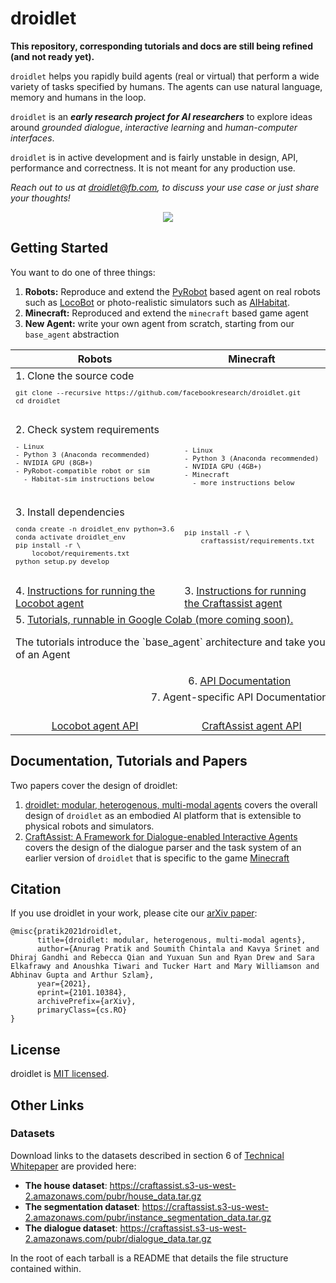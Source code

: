 # droidlet

**This repository, corresponding tutorials and docs are still being refined (and not ready yet).**

`droidlet` helps you rapidly build agents (real or virtual) that perform a wide variety of tasks specified by humans. The agents can use natural language, memory and humans in the loop.

`droidlet` is an ***early research project for AI researchers*** to explore ideas around *grounded dialogue*, *interactive learning* and *human-computer interfaces*.

`droidlet` is in active development and is fairly unstable in design, API, performance and correctness. It is not meant for any production use.

*Reach out to us at droidlet@fb.com, to discuss your use case or just share your thoughts!*

<p align="center">
   <img src="https://locobot-bucket.s3-us-west-2.amazonaws.com/documentation/droidlet.gif" />
</p>

## Getting Started

You want to do one of three things:

1. **Robots:** Reproduce and extend the [PyRobot](https://pyrobot.org) based agent on real robots such as [LocoBot](http://www.locobot.org/) or photo-realistic simulators such as [AIHabitat](https://aihabitat.org/).
2. **Minecraft:** Reproduced and extend the `minecraft` based game agent
3. **New Agent:** write your own agent from scratch, starting from our `base_agent` abstraction


<p align="center">
  <table align="center">
    <thead><th>Robots</th>
        <th>Minecraft</th>
        <th>New Agent</th>
    </thead>
    <tr valign="top">
        <td colspan="3"  align="left">
          1. Clone the source code
            <sub><pre lang="bash">
git clone --recursive https://github.com/facebookresearch/droidlet.git
cd droidlet
            </pre></sub>
        </td>    
    </tr>
    <tr valign="top">        
        <td> 2. Check system requirements
        <sub><pre lang="bash">
- Linux
- Python 3 (Anaconda recommended)
- NVIDIA GPU (8GB+)
- PyRobot-compatible robot or sim
  - Habitat-sim instructions below
        </pre></sub></td>
        <td><sub><pre lang="bash">
        <br/>
- Linux
- Python 3 (Anaconda recommended)
- NVIDIA GPU (4GB+)
- Minecraft
  - more instructions below
        </pre></sub></td>
        <td><sub><pre lang="bash">
        <br/>
- Linux
- Python 3 (Anaconda recommended)
        </pre></sub></td>
    </tr>
    <tr valign="top">        
        <td> 3. Install dependencies
        <sub><pre lang="bash">
conda create -n droidlet_env python=3.6
conda activate droidlet_env
pip install -r \
    locobot/requirements.txt
python setup.py develop
        </pre></sub></td>
        <td><sub><pre lang="bash">
        <br/>
pip install -r \
    craftassist/requirements.txt
        </pre></sub></td>
        <td><sub><pre lang="bash">
        <br/>
pip install -r requirements.txt
        </pre></sub></td>
    </tr>
    <tr valign="top">        
        <td> 4. <a href="https://github.com/facebookresearch/droidlet/blob/main/locobot/README.md"> Instructions for running the Locobot agent</a>
        </td>
        <td>
        3. <a href="https://github.com/facebookresearch/droidlet/blob/main/craftassist/README.md">Instructions for running the Craftassist agent</a>
        </td>
        <td>
        <br/>
        </td>
    </tr>
        <tr valign="top">
        <td colspan=3> 5. <a href="https://github.com/facebookresearch/droidlet/blob/main/tutorials"> Tutorials, runnable in Google Colab (more coming soon).</a><p> The tutorials introduce the `base_agent` architecture and take you through the 4 components of an Agent</p>
        </td>      
    </tr>    
    <tr valign="top" align="center">
        <td colspan=3> 6. <a href="https://facebookresearch.github.io/droidlet/"> API Documentation</a>
        </td>
    </tr>
    <tr valign="top" align="center">
        <td colspan=3> 7. Agent-specific API Documentation</a>
        </td>
    </tr>
    <tr valign="top">        
        <td align="center"><br/><a href="https://facebookresearch.github.io/droidlet/droidlet_agents.html#locobot"> Locobot agent API</a>
        </td>
        <td align="center">
        <br/><a href="https://facebookresearch.github.io/droidlet/droidlet_agents.html#craftassist"> CraftAssist agent API</a>
        </td>
        <td align="center">
        <br/>
        Not Applicable
        </td>
    </tr>
  </table>
</p>


## Documentation, Tutorials and Papers


Two papers cover the design of droidlet:
1. [droidlet: modular, heterogenous, multi-modal agents](https://arxiv.org/abs/2101.10384) covers the overall design of `droidlet` as an embodied AI platform that is extensible to physical robots and simulators.
2. [CraftAssist: A Framework for Dialogue-enabled Interactive Agents](https://arxiv.org/abs/1907.08584) covers the design of the dialogue parser and the task system of an earlier version of `droidlet` that is specific to the game [Minecraft](https://www.minecraft.net/en-us)

## Citation

If you use droidlet in your work, please cite our [arXiv paper](https://arxiv.org/abs/2101.10384):

```
@misc{pratik2021droidlet,
      title={droidlet: modular, heterogenous, multi-modal agents}, 
      author={Anurag Pratik and Soumith Chintala and Kavya Srinet and Dhiraj Gandhi and Rebecca Qian and Yuxuan Sun and Ryan Drew and Sara Elkafrawy and Anoushka Tiwari and Tucker Hart and Mary Williamson and Abhinav Gupta and Arthur Szlam},
      year={2021},
      eprint={2101.10384},
      archivePrefix={arXiv},
      primaryClass={cs.RO}
}
```

## License

droidlet is [MIT licensed](./LICENSE).


## Other Links

### Datasets

Download links to the datasets described in section 6 of [Technical Whitepaper](https://arxiv.org/abs/1907.08584) are provided here:

- **The house dataset**: https://craftassist.s3-us-west-2.amazonaws.com/pubr/house_data.tar.gz
- **The segmentation dataset**: https://craftassist.s3-us-west-2.amazonaws.com/pubr/instance_segmentation_data.tar.gz
- **The dialogue dataset**: https://craftassist.s3-us-west-2.amazonaws.com/pubr/dialogue_data.tar.gz

In the root of each tarball is a README that details the file structure contained within.



